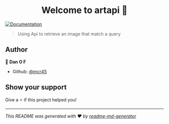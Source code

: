 <h1 align="center">Welcome to artapi 👋</h1>
<p>
  <a href="https://api.artic.edu/docs/" target="_blank">
    <img alt="Documentation" src="https://img.shields.io/badge/documentation-yes-brightgreen.svg" />
  </a>
</p>

> Using Api to retrieve an image that match a query

## Author

👤 **Dan O F**

* Github: [@mcr45](https://github.com/mcr45)

## Show your support

Give a ⭐️ if this project helped you!

***
_This README was generated with ❤️ by [readme-md-generator](https://github.com/kefranabg/readme-md-generator)_